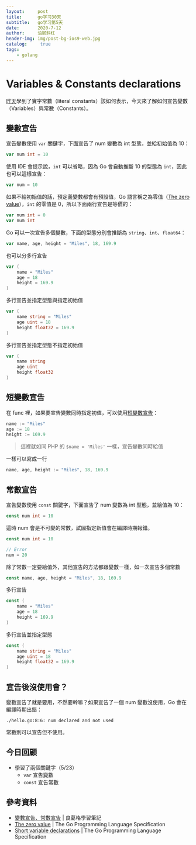 ```yaml
---
layout:     post
title:      go学习30天
subtitle:   go学习第5天
date:       2020-7-12
author:     油腻斜杠
header-img: img/post-bg-ios9-web.jpg
catalog: 	 true
tags:
    - golang
---
```

# Variables & Constants declarations

[昨天][Day 4]學到了實字常數（literal constants）該如何表示，今天來了解如何宣告變數（Variables）與常數（Constants）。

## 變數宣告

宣告變數使用 `var` 關鍵字，下面宣告了 num 變數為 int 型態，並給初始值為 10：

```go
var num int = 10
```

使用 IDE 會提示說，`int` 可以省略，因為 Go 會自動推斷 10 的型態為 `int`，因此也可以這樣宣告：

```go
var num = 10
```

如果不給初始值的話，預定義變數都會有預設值，Go 語言稱之為零值（[The zero value][]），`int` 的零值是 0，所以下面兩行宣告是等價的：

```go
var num int = 0
var num int
```

Go 可以一次宣告多個變數，下面的型態分別會推斷為 `string`、`int`、`float64`：

```go
var name, age, height = "Miles", 18, 169.9
```

也可以分多行宣告

```go
var (
	name = "Miles"
	age = 18
	height = 169.9
)
```

多行宣告並指定型態與指定初始值

```go
var (
	name string = "Miles"
	age uint = 18
	height float32 = 169.9
)
```

多行宣告並指定型態不指定初始值

```go
var (
	name string
	age uint
	height float32
)
```

## 短變數宣告

在 func 裡，如果要宣告變數同時指定初值，可以使用[短變數宣告][Short variable declarations]：

```go
name := "Miles"
age := 18
height := 169.9
```

> 這裡就如同 PHP 的 `$name = 'Miles'` 一樣，宣告變數同時給值

一樣可以寫成一行

```go
name, age, height := "Miles", 18, 169.9
```

## 常數宣告

宣告變數使用 `const` 關鍵字，下面宣告了 num 變數為 int 型態，並給值為 10：

```go
const num int = 10
```

這時 num 會是不可變的常數，試圖指定新值會在編譯時期報錯。

```go
const num int = 10

// Error
num = 20
```

除了常數一定要給值外，其他宣告的方法都跟變數一樣，如一次宣告多個常數

```go
const name, age, height = "Miles", 18, 169.9
```

多行宣告

```go
const (
	name = "Miles"
	age = 18
	height = 169.9
)
```

多行宣告並指定型態

```go
const (
	name string = "Miles"
	age uint = 18
	height float32 = 169.9
)
```

## 宣告後沒使用會？

變數宣告了就是要用，不然要幹嘛？如果宣告了一個 num 變數沒使用，Go 會在編譯時期出錯：

```
./hello.go:8:6: num declared and not used
```

常數則可以宣告但不使用。

## 今日回顧

* 學習了兩個關鍵字（5/23）
  + `var` 宣告變數
  + `const` 宣告常數

## 參考資料

* [變數宣告、常數宣告][] | 良葛格學習筆記
* [The zero value][] | The Go Programming Language Specification
* [Short variable declarations][] | The Go Programming Language Specification

[變數宣告、常數宣告]: https://openhome.cc/Gossip/Go/VariableConstantDeclaration.html
[The zero value]: https://golang.org/ref/spec#The_zero_value
[Short variable declarations]: https://golang.org/ref/spec#Short_variable_declarations
[Day 4]: day04.md
